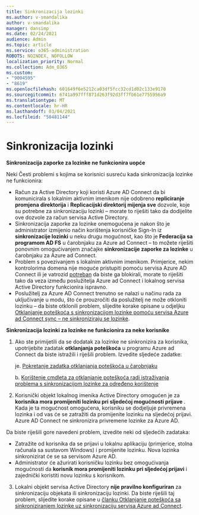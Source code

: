 ```yaml
---
title: Sinkronizacija lozinki
ms.author: v-smandalika
author: v-smandalika
manager: dansimp
ms.date: 02/24/2021
audience: Admin
ms.topic: article
ms.service: o365-administration
ROBOTS: NOINDEX, NOFOLLOW
localization_priority: Normal
ms.collection: Adm_O365
ms.custom:
- "9004595"
- "8619"
ms.openlocfilehash: 601649f6e5212ca03df5fcc32cd1d02c133e9170
ms.sourcegitcommit: 6741a997fff871d263f92d3ff7fb61e7755956a9
ms.translationtype: MT
ms.contentlocale: hr-HR
ms.lasthandoff: 03/04/2021
ms.locfileid: "50481144"
---
```

# <a name="password-synchronization"></a>Sinkronizacija lozinki

**Sinkronizacija zaporke za lozinke ne funkcionira uopće**

Neki Česti problemi s kojima se korisnici susreću kada sinkronizacija lozinke ne funkcionira:

- Račun za Active Directory koji koristi Azure AD Connect da bi komunicirala s lokalnim aktivnim imenikom nije odobreno **repliciranje promjena direktorija** i **Replicacijski direktorij mijenja sve** dozvole, koje su potrebne za sinkronizaciju lozinki – morate to riješiti tako da dodijelite ove dozvole za račun servisa Active Directory.
- Sinkronizacija zaporke za lozinke onemogućena je nakon što je administrator izmijenio način korištenja korisničke Sign-In iz **sinkronizacije lozinki** u neku drugu mogućnost, kao što je **Federacija sa programom AD FS** u čarobnjaku za Azure ad Connect – to možete riješiti ponovnim omogućivanjem značajke **sinkronizacije zaporke za lozinke** u čarobnjaku za Azure ad Connect.
- Problem s povezivanjem s lokalnim aktivnim imenikom. Primjerice, nekim kontrolorima domena nije moguće pristupiti pomoću servisa Azure AD Connect ili je vatrozid [potreban](https://docs.microsoft.com/azure/active-directory/hybrid/reference-connect-ports) da biste ga blokirali, morate to riješiti tako da veza između poslužitelja Azure ad Connect i lokalnog servisa Active Directory funkcionira ispravno.
- Poslužitelj za Azure AD Connect trenutno se nalazi u načinu rada za uključivanje u modu, što će prouzročiti da poslužitelj ne može otkloniti lozinku – da biste otklonili problem, slijedite korake opisane u odjeljku [Otklanjanje poteškoća s sinkronizacijom lozinke pomoću servisa Azure ad Connect sync – ne sinkroniziraju se lozinke](https://docs.microsoft.com/azure/active-directory/hybrid/tshoot-connect-password-hash-synchronization).

**Sinkronizacija lozinki za lozinke ne funkcionira za neke korisnike**

1. Ako ste primijetili da se dodatak za lozinke ne sinkronizira za korisnika, upotrijebite zadatak **otklanjanja poteškoća** u programu Azure ad Connect da biste istražili i riješili problem. Izvedite sljedeće zadatke:

    je. [Pokretanje zadatka otklanjanja poteškoća u čarobnjaku](https://docs.microsoft.com/azure/active-directory/hybrid/tshoot-connect-objectsync)

    b. [Korištenje cmdleta za otklanjanje poteškoća radi istraživanja problema s sinkronizacijom lozinke za određeno korištenje](https://docs.microsoft.com/azure/active-directory/hybrid/tshoot-connect-password-hash-synchronization)

2. Korisnički objekt lokalnog imenika Active Directory omogućen je za **korisnika mora promijeniti lozinku pri sljedećoj mogućnosti prijave** . Kada je ta mogućnost omogućena, korisniku se dodjeljuje privremena lozinka i od vas će se zatražiti da promijenite lozinku na sljedećoj prijavi. Azure AD Connect ne sinkronizira privremene lozinke za Azure AD.

Da biste riješili gore navedeni problem, izvedite neki od sljedećih zadataka:

- Zatražite od korisnika da se prijavi u lokalnu aplikaciju (primjerice, stolna računala sa sustavom Windows) i promijenite lozinku. Nova lozinka sinkronizirat će se sa servisom Azure AD.
- Administrator će ažurirati korisničku lozinku bez omogućivanja mogućnosti da **korisnik mora promijeniti lozinku pri sljedećoj prijavi** i zajednički koristiti novu lozinku s korisnikom.

3. Lokalni objekt servisa Active Directory **nije pravilno konfiguriran** za sinkronizaciju objekata ili sinkronizaciju lozinki. Da biste riješili taj problem, slijedite korake opisane u [članku Otklanjanje poteškoća sa sinkroniziranjem lozinke uz sinkronizaciju servisa Azure ad Connect](https://docs.microsoft.com/azure/active-directory/hybrid/tshoot-connect-password-hash-synchronization).







